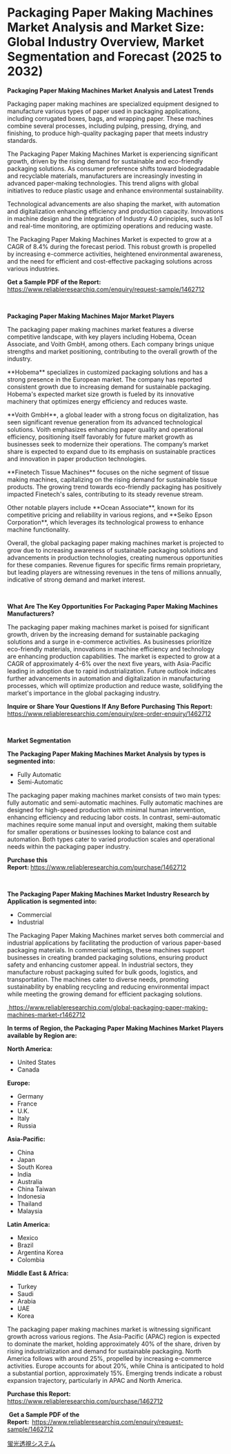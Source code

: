 <p><h1>Packaging Paper Making Machines Market Analysis and Market Size: Global Industry Overview, Market Segmentation and Forecast (2025 to 2032)</h1></p><p><strong>Packaging Paper Making Machines Market Analysis and Latest Trends</strong></p>
<p><p>Packaging paper making machines are specialized equipment designed to manufacture various types of paper used in packaging applications, including corrugated boxes, bags, and wrapping paper. These machines combine several processes, including pulping, pressing, drying, and finishing, to produce high-quality packaging paper that meets industry standards.</p><p>The Packaging Paper Making Machines Market is experiencing significant growth, driven by the rising demand for sustainable and eco-friendly packaging solutions. As consumer preference shifts toward biodegradable and recyclable materials, manufacturers are increasingly investing in advanced paper-making technologies. This trend aligns with global initiatives to reduce plastic usage and enhance environmental sustainability.</p><p>Technological advancements are also shaping the market, with automation and digitalization enhancing efficiency and production capacity. Innovations in machine design and the integration of Industry 4.0 principles, such as IoT and real-time monitoring, are optimizing operations and reducing waste.</p><p>The Packaging Paper Making Machines Market is expected to grow at a CAGR of 8.4% during the forecast period. This robust growth is propelled by increasing e-commerce activities, heightened environmental awareness, and the need for efficient and cost-effective packaging solutions across various industries.</p></p>
<p><strong>Get a Sample PDF of the Report:&nbsp;</strong> <a href="https://www.reliableresearchiq.com/enquiry/request-sample/1462712?utm_campaign=1082&utm_medium=2&utm_source=Github&utm_content=ia&utm_term=27022025&utm_id=packaging-paper-making-machines">https://www.reliableresearchiq.com/enquiry/request-sample/1462712</a></p>
<p>&nbsp;</p>
<p><strong>Packaging Paper Making Machines Major Market Players</strong></p>
<p><p>The packaging paper making machines market features a diverse competitive landscape, with key players including Hobema, Ocean Associate, and Voith GmbH, among others. Each company brings unique strengths and market positioning, contributing to the overall growth of the industry.</p><p>**Hobema** specializes in customized packaging solutions and has a strong presence in the European market. The company has reported consistent growth due to increasing demand for sustainable packaging. Hobema's expected market size growth is fueled by its innovative machinery that optimizes energy efficiency and reduces waste.</p><p>**Voith GmbH**, a global leader with a strong focus on digitalization, has seen significant revenue generation from its advanced technological solutions. Voith emphasizes enhancing paper quality and operational efficiency, positioning itself favorably for future market growth as businesses seek to modernize their operations. The company’s market share is expected to expand due to its emphasis on sustainable practices and innovation in paper production technologies.</p><p>**Finetech Tissue Machines** focuses on the niche segment of tissue making machines, capitalizing on the rising demand for sustainable tissue products. The growing trend towards eco-friendly packaging has positively impacted Finetech's sales, contributing to its steady revenue stream.</p><p>Other notable players include **Ocean Associate**, known for its competitive pricing and reliability in various regions, and **Seiko Epson Corporation**, which leverages its technological prowess to enhance machine functionality.</p><p>Overall, the global packaging paper making machines market is projected to grow due to increasing awareness of sustainable packaging solutions and advancements in production technologies, creating numerous opportunities for these companies. Revenue figures for specific firms remain proprietary, but leading players are witnessing revenues in the tens of millions annually, indicative of strong demand and market interest.</p></p>
<p>&nbsp;</p>
<p><strong>What Are The Key Opportunities For Packaging Paper Making Machines Manufacturers?</strong></p>
<p><p>The packaging paper making machines market is poised for significant growth, driven by the increasing demand for sustainable packaging solutions and a surge in e-commerce activities. As businesses prioritize eco-friendly materials, innovations in machine efficiency and technology are enhancing production capabilities. The market is expected to grow at a CAGR of approximately 4-6% over the next five years, with Asia-Pacific leading in adoption due to rapid industrialization. Future outlook indicates further advancements in automation and digitalization in manufacturing processes, which will optimize production and reduce waste, solidifying the market's importance in the global packaging industry.</p></p>
<p><strong>Inquire or Share Your Questions If Any Before Purchasing This Report:</strong> <a href="https://www.reliableresearchiq.com/enquiry/pre-order-enquiry/1462712?utm_campaign=1082&utm_medium=2&utm_source=Github&utm_content=ia&utm_term=27022025&utm_id=packaging-paper-making-machines">https://www.reliableresearchiq.com/enquiry/pre-order-enquiry/1462712</a></p>
<p>&nbsp;</p>
<p><strong>Market Segmentation</strong></p>
<p><strong>The Packaging Paper Making Machines Market Analysis by types is segmented into:</strong></p>
<p><ul><li>Fully Automatic</li><li>Semi-Automatic</li></ul></p>
<p><p>The packaging paper making machines market consists of two main types: fully automatic and semi-automatic machines. Fully automatic machines are designed for high-speed production with minimal human intervention, enhancing efficiency and reducing labor costs. In contrast, semi-automatic machines require some manual input and oversight, making them suitable for smaller operations or businesses looking to balance cost and automation. Both types cater to varied production scales and operational needs within the packaging paper industry.</p></p>
<p><strong>Purchase this Report:&nbsp;</strong><a href="https://www.reliableresearchiq.com/purchase/1462712?utm_campaign=1082&utm_medium=2&utm_source=Github&utm_content=ia&utm_term=27022025&utm_id=packaging-paper-making-machines">https://www.reliableresearchiq.com/purchase/1462712</a></p>
<p>&nbsp;</p>
<p><strong>The Packaging Paper Making Machines Market Industry Research by Application is segmented into:</strong></p>
<p><ul><li>Commercial</li><li>Industrial</li></ul></p>
<p><p>The Packaging Paper Making Machines market serves both commercial and industrial applications by facilitating the production of various paper-based packaging materials. In commercial settings, these machines support businesses in creating branded packaging solutions, ensuring product safety and enhancing customer appeal. In industrial sectors, they manufacture robust packaging suited for bulk goods, logistics, and transportation. The machines cater to diverse needs, promoting sustainability by enabling recycling and reducing environmental impact while meeting the growing demand for efficient packaging solutions.</p></p>
<p><a href="https://www.reliableresearchiq.com/global-packaging-paper-making-machines-market-r1462712?utm_campaign=1082&utm_medium=2&utm_source=Github&utm_content=ia&utm_term=27022025&utm_id=packaging-paper-making-machines">&nbsp;https://www.reliableresearchiq.com/global-packaging-paper-making-machines-market-r1462712</a></p>
<p><strong>In terms of Region, the Packaging Paper Making Machines Market Players available by Region are:</strong></p>
<p>
    <p> <strong> North America: </strong>
        <ul>
            <li>United States</li>
            <li>Canada</li>
        </ul>
        </p> 
    <p> <strong> Europe: </strong>
        <ul>
            <li>Germany</li>
            <li>France</li>
            <li>U.K.</li>
            <li>Italy</li>
            <li>Russia</li>
        </ul>
        </p> 
    <p> <strong> Asia-Pacific: </strong>
        <ul>
            <li>China</li>
            <li>Japan</li>
            <li>South Korea</li>
            <li>India</li>
            <li>Australia</li>
            <li>China Taiwan</li>
            <li>Indonesia</li>
            <li>Thailand</li>
            <li>Malaysia</li>
        </ul>
        </p> 
    <p> <strong> Latin America: </strong>
        <ul>
            <li>Mexico</li>
            <li>Brazil</li>
            <li>Argentina Korea</li>
            <li>Colombia</li>
        </ul>
        </p> 
    <p> <strong> Middle East & Africa: </strong>
        <ul>
            <li>Turkey</li>
            <li>Saudi</li>
            <li>Arabia</li>
            <li>UAE</li>
            <li>Korea</li>
        </ul>
    </p>
    </p>
<p><p>The packaging paper making machines market is witnessing significant growth across various regions. The Asia-Pacific (APAC) region is expected to dominate the market, holding approximately 40% of the share, driven by rising industrialization and demand for sustainable packaging. North America follows with around 25%, propelled by increasing e-commerce activities. Europe accounts for about 20%, while China is anticipated to hold a substantial portion, approximately 15%. Emerging trends indicate a robust expansion trajectory, particularly in APAC and North America.</p></p>
<p><strong>Purchase this Report: </strong><a href="https://www.reliableresearchiq.com/purchase/1462712?utm_campaign=1082&utm_medium=2&utm_source=Github&utm_content=ia&utm_term=27022025&utm_id=packaging-paper-making-machines">https://www.reliableresearchiq.com/purchase/1462712</a></p>
<p>&nbsp;<strong>Get a Sample PDF of the Report:&nbsp;&nbsp;</strong><a href="https://www.reliableresearchiq.com/enquiry/request-sample/1462712?utm_campaign=1082&utm_medium=2&utm_source=Github&utm_content=ia&utm_term=27022025&utm_id=packaging-paper-making-machines">https://www.reliableresearchiq.com/enquiry/request-sample/1462712</a></p>
<p><strong></strong></p>
<p><p><a href="https://github.com/lababdou/Market-Research-Report-List-6/blob/main/361661740285.md?utm_campaign=1082&utm_medium=2&utm_source=Github&utm_content=ia&utm_term=27022025&utm_id=packaging-paper-making-machines">蛍光透視システム</a></p></p>